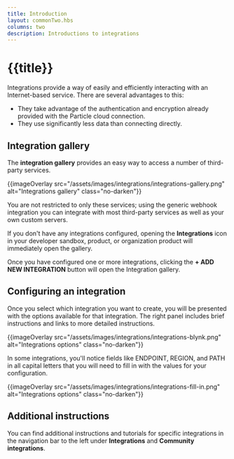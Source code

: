 ```yaml
---
title: Introduction
layout: commonTwo.hbs
columns: two
description: Introductions to integrations
---
```


# {{title}}

Integrations provide a way of easily and efficiently interacting with an Internet-based service. There are several advantages to this:

- They take advantage of the authentication and encryption already provided with the Particle cloud connection.
- They use significantly less data than connecting directly.

## Integration gallery

The **integration gallery** provides an easy way to access a number of third-party services.

{{imageOverlay src="/assets/images/integrations/integrations-gallery.png" alt="Integrations gallery" class="no-darken"}}

You are not restricted to only these services; using the generic webhook integration you can integrate with most third-party services as well as your own custom servers.

If you don't have any integrations configured, opening the **Integrations** icon in your developer sandbox, product, or organization product will immediately open the gallery. 

Once you have configured one or more integrations, clicking the  **+ ADD NEW INTEGRATION** button will open the Integration gallery.

## Configuring an integration

Once you select which integration you want to create, you will be presented with the options available for that integration. The right panel includes brief instructions and links to more detailed instructions.

{{imageOverlay src="/assets/images/integrations/integrations-blynk.png" alt="Integrations options" class="no-darken"}}

In some integrations, you'll notice fields like ENDPOINT, REGION, and PATH in all capital letters that you will need to fill in with the values for your configuration.

{{imageOverlay src="/assets/images/integrations/integrations-fill-in.png" alt="Integrations options" class="no-darken"}}

## Additional instructions

You can find additional instructions and tutorials for specific integrations in the navigation bar to the left under **Integrations** and **Community integrations**.


